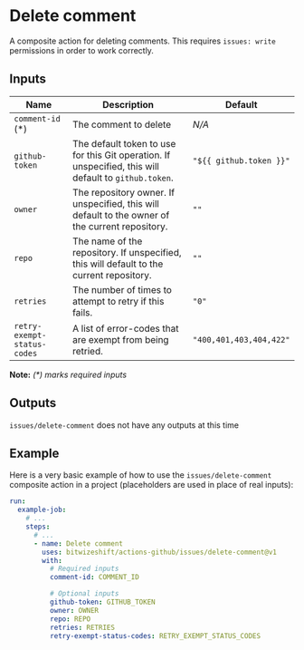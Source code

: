 # Delete comment

<!-- These docs are generated by a tool -->

A composite action for deleting comments.
This requires `issues: write` permissions in order to work correctly.

## Inputs

| Name | Description | Default |
|------|-------------|---------|
| `comment-id` (*) | The comment to delete | _N/A_ |
| `github-token` | The default token to use for this Git operation. If unspecified, this will default to `github.token`.  | `"${{ github.token }}"` |
| `owner` | The repository owner. If unspecified, this will default to the owner of the current repository.  | `""` |
| `repo` | The name of the repository. If unspecified, this will default to the current repository.  | `""` |
| `retries` | The number of times to attempt to retry if this fails.  | `"0"` |
| `retry-exempt-status-codes` | A list of error-codes that are exempt from being retried.  | `"400,401,403,404,422"` |

**Note:** _(*) marks required inputs_

## Outputs

`issues/delete-comment` does not have any outputs at this time

## Example

Here is a very basic example of how to use the `issues/delete-comment` composite action
in a project (placeholders are used in place of real inputs):

```yaml
run:
  example-job:
    # ... 
    steps:
      # ... 
      - name: Delete comment
        uses: bitwizeshift/actions-github/issues/delete-comment@v1
        with:
          # Required inputs
          comment-id: COMMENT_ID

          # Optional inputs
          github-token: GITHUB_TOKEN
          owner: OWNER
          repo: REPO
          retries: RETRIES
          retry-exempt-status-codes: RETRY_EXEMPT_STATUS_CODES
```
